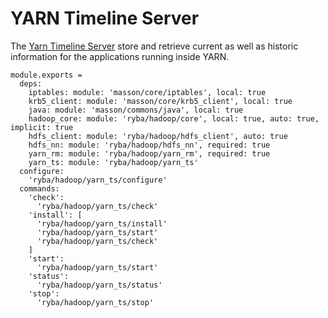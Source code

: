 
# YARN Timeline Server

The [Yarn Timeline Server][ts] store and retrieve current as well as historic
information for the applications running inside YARN.

    module.exports =
      deps:
        iptables: module: 'masson/core/iptables', local: true
        krb5_client: module: 'masson/core/krb5_client', local: true
        java: module: 'masson/commons/java', local: true
        hadoop_core: module: 'ryba/hadoop/core', local: true, auto: true, implicit: true
        hdfs_client: module: 'ryba/hadoop/hdfs_client', auto: true
        hdfs_nn: module: 'ryba/hadoop/hdfs_nn', required: true
        yarn_rm: module: 'ryba/hadoop/yarn_rm', required: true
        yarn_ts: module: 'ryba/hadoop/yarn_ts'
      configure:
        'ryba/hadoop/yarn_ts/configure'
      commands:
        'check':
          'ryba/hadoop/yarn_ts/check'
        'install': [
          'ryba/hadoop/yarn_ts/install'
          'ryba/hadoop/yarn_ts/start'
          'ryba/hadoop/yarn_ts/check'
        ]
        'start':
          'ryba/hadoop/yarn_ts/start'
        'status':
          'ryba/hadoop/yarn_ts/status'
        'stop':
          'ryba/hadoop/yarn_ts/stop'

[ts]: http://hadoop.apache.org/docs/current/hadoop-yarn/hadoop-yarn-site/TimelineServer.html
